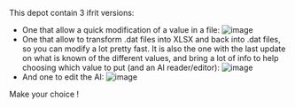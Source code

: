 This depot contain 3 ifrit versions:
- One that allow a quick modification of a value in a file:
  ![image](https://github.com/HobbitDur/ifrit-enhanced/assets/19329243/0f1d58c2-4ed4-49c7-b5cb-d9cb8e5120ae)
- One that allow to transform .dat files into XLSX and back into .dat files, so you can modify a lot pretty fast. It is also the one with the last update on what is known of the different values, and bring a lot of info to help choosing which value to put (and an AI reader/editor):
![image](https://github.com/HobbitDur/ifrit-enhanced/assets/19329243/a982ee13-6a5b-4cdc-9f3f-4f4a73c6f88d)
- And one to edit the AI:
![image](https://github.com/user-attachments/assets/2a322dfc-e2e1-4965-b3df-32f6de2f5741)


Make your choice !


